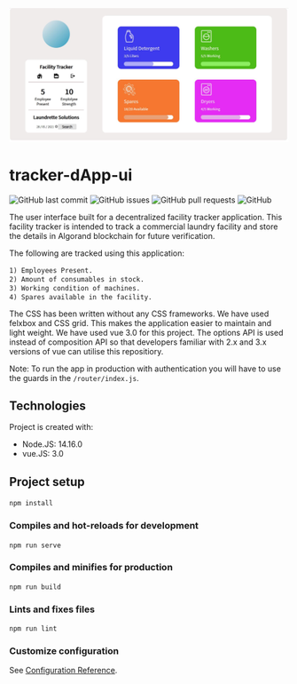 ![Banner](https://github.com/Vidhyanandcs/tracker-dApp-ui/blob/main/banner.jpg)
# tracker-dApp-ui
![GitHub last commit](https://img.shields.io/github/last-commit/Vidhyanandcs/tracker-dApp-ui)
![GitHub issues](https://img.shields.io/github/issues-raw/Vidhyanandcs/tracker-dApp-ui)
![GitHub pull requests](https://img.shields.io/github/issues-pr/Vidhyanandcs/tracker-dApp-ui)
![GitHub](https://img.shields.io/github/license/Vidhyanandcs/tracker-dApp-ui)

The user interface built for a decentralized facility tracker application. This facility tracker is intended to track a commercial laundry facility and store the details in Algorand blockchain for future verification.

The following are tracked using this application:

    1) Employees Present.
    2) Amount of consumables in stock.
    3) Working condition of machines.
    4) Spares available in the facility.

The CSS has been written without any CSS frameworks. We have used felxbox and CSS grid. This makes the application easier to maintain and light weight. We have used vue 3.0 for this project. The options API is used instead of composition API so that developers familiar with 2.x and 3.x versions of vue can utilise this repositiory.

Note: To run the app in production with authentication you will have to use the guards in the `/router/index.js`.

## Technologies
Project is created with:
* Node.JS: 14.16.0
* vue.JS: 3.0

## Project setup
```
npm install
```

### Compiles and hot-reloads for development
```
npm run serve
```

### Compiles and minifies for production
```
npm run build
```

### Lints and fixes files
```
npm run lint
```

### Customize configuration
See [Configuration Reference](https://cli.vuejs.org/config/).


